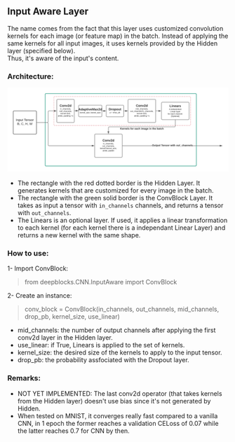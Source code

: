 ## Input Aware Layer
The name comes from the fact that this layer uses customized convolution kernels for each image (or feature map) in the batch. Instead of applying the same kernels for all input images, it uses kernels provided by the Hidden layer (specified below).  
Thus, it's aware of the input's content.

### **Architecture**:
![InputAware Layer](/docs/imgs/InputAware.png "Architecture of the InputAware Layer.")

* The rectangle with the red dotted border is the Hidden Layer. It generates kernels that are customized for every image in the batch.
* The rectangle with the green solid border is the ConvBlock Layer. It takes as input a tensor with `in_channels` channels, and returns a tensor with `out_channels`.
* The Linears is an optional layer. If used, it applies a linear transformation to each kernel (for each kernel there is a independant Linear Layer) and returns a new kernel with the same shape.

### **How to use**:
1- Import ConvBlock:
> from deepblocks.CNN.InputAware import ConvBlock

2- Create an instance:
>  conv_block = ConvBlock(in_channels, out_channels, mid_channels, drop_pb, kernel_size, use_linear)
* mid_channels: the number of output channels after applying the first conv2d layer in the Hidden layer.
* use_linear: if True, Linears is applied to the set of kernels.
* kernel_size: the desired size of the kernels to apply to the input tensor.
* drop_pb: the probability assfociated with the Dropout layer.
### **Remarks**:
* NOT YET IMPLEMENTED: The last conv2d operator (that takes kernels from the Hidden layer) doesn't use bias since it's not generated by Hidden. 
* When tested on MNIST, it converges really fast compared to a vanilla CNN, in 1 epoch the former reaches a validation CELoss of 0.07 while the latter reaches 0.7 for CNN by then.

